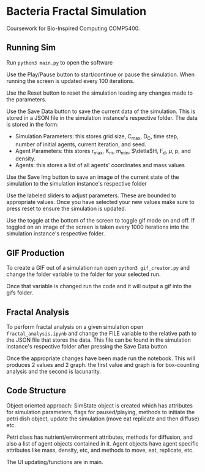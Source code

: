 # Bacteria Fractal Simulation

Coursework for Bio-Inspired Computing COMP5400.


## Running Sim

Run `python3 main.py` to open the software

Use the Play/Pause button to start/continue or pause the simulation. When running the screen is updated every 100 iterations.

Use the Reset button to reset the simulation loading any changes made to the parameters.

Use the Save Data button to save the current data of the simulation. This is stored in a JSON file in the simulation instance's respective folder. The data is stored in the form:
- Simulation Parameters: this stores grid size, C<sub>max</sub>, D<sub>C</sub>, time step, number of initial agents, current iteration, and seed.
- Agent Parameters: this stores r<sub>max</sub>, K<sub>m</sub>, m<sub>min</sub>, $\detla$H, F<sub>d</sub>, $\mu$, p, and density.
- Agents: this stores a list of all agents' coordinates and mass values

Use the Save Img button to save an image of the current state of the simulation to the simulation instance's respective folder

Use the labeled sliders to adjust parameters. These are bounded to appropriate values. Once you have selected your new values make sure to press reset to ensure the simulation is updated.

Use the toggle at the bottom of the screen to toggle gif mode on and off. If toggled on an image of the screen is taken every 1000 iterations into the simulation instance's respective folder.

## GIF Production

To create a GIF out of a simulation run open `python3 gif_creator.py` and change the folder variable to the folder for your selected run. 

Once that variable is changed run the code and it will output a gif into the gifs folder.

## Fractal Analysis

To perform fractal analysis on a given simulation open `fractal_analysis.ipynb` and change the FILE variable to the relative path to the JSON file that stores the data. This file can be found in the simulation instance's respective folder after pressing the Save Data button.

Once the appropriate changes have been made run the notebook. This will produces 2 values and 2 graph. the first value and graph is for box-counting analysis and the second is lacunarity.

## Code Structure

Object oriented approach: SimState object is created which has attributes for simulation parameters, flags for paused/playing, methods to initiate the petri dish object, update the simulation (move eat replicate and then diffuse) etc. 

Petri class has nutrient/environment attributes, methods for diffusion, and also a list of agent objects contained in it. Agent objects have agent specific attributes like mass, density, etc, and methods to move, eat, replicate, etc.

The UI updating/functions are in main.


